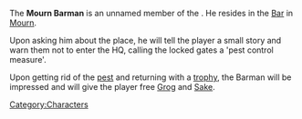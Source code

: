 The **Mourn Barman** is an unnamed member of the [](Trade_Ninjas.md). He resides in the
[Bar](Bar_of_Mourn.md "wikilink") in [Mourn](Mourn.md "wikilink").

Upon asking him about the place, he will tell the player a small story
and warn them not to enter the HQ, calling the locked gates a 'pest
control measure'.

Upon getting rid of the [pest](Great_White_Gorillo.md "wikilink") and
returning with a [trophy](Great_White_Claw.md "wikilink"), the Barman will
be impressed and will give the player free [Grog](Grog.md "wikilink") and
[Sake](Sake.md "wikilink").

[Category:Characters](Category:Characters "wikilink")